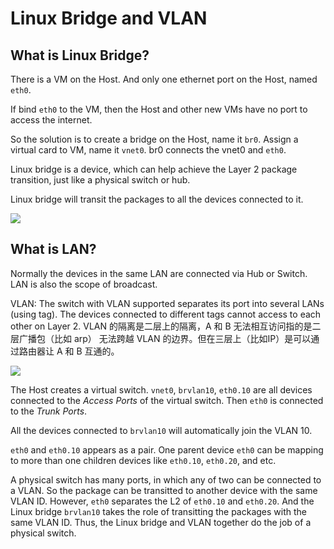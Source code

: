 # Linux Bridge and VLAN


## What is Linux Bridge?

There is a VM on the Host. And only one ethernet port on the Host,
named `eth0`.

If bind `eth0` to the VM, then the Host and other new VMs have no port
to access the internet.

So the solution is to create a bridge on the Host, name it `br0`.
Assign a virtual card to VM, name it `vnet0`.
br0 connects the vnet0 and `eth0`.

Linux bridge is a device, which can help achieve the Layer 2 package
transition, just like a physical switch or hub.

Linux bridge will transit the packages to all the devices connected to it.

![](http://7xo6kd.com1.z0.glb.clouddn.com/upload-ueditor-image-20160317-1458221779001036894.png)

## What is LAN?

Normally the devices in the same LAN are connected via Hub or Switch.
LAN is also the scope of broadcast.

VLAN: The switch with VLAN supported separates its port into several LANs
(using tag). The devices connected to different tags cannot access to
each other on Layer 2.
VLAN 的隔离是二层上的隔离，A 和 B 无法相互访问指的是二层广播包（比如 arp）
无法跨越 VLAN 的边界。但在三层上（比如IP）是可以通过路由器让 A 和 B 互通的。

![](http://7xo6kd.com1.z0.glb.clouddn.com/upload-ueditor-image-20160324-1458779560717052345.jpg)

The Host creates a virtual switch. `vnet0`, `brvlan10`, `eth0.10` are all
devices connected to the *Access Ports* of the virtual switch.
Then `eth0` is connected to the *Trunk Ports*.

All the devices connected to `brvlan10` will automatically join the VLAN 10.

`eth0` and `eth0.10` appears as a pair. One parent device `eth0` can be
mapping to more than one children devices like `eth0.10`, `eth0.20`, and etc.

A physical switch has many ports, in which any of two can be connected
to a VLAN. So the package can be transitted to another device with the
same VLAN ID. However, `eth0` separates the L2 of `eth0.10` and `eth0.20`.
And the Linux bridge `brvlan10` takes the role of transitting the packages
with the same VLAN ID.
Thus, the Linux bridge and VLAN together do the job of a physical switch.
